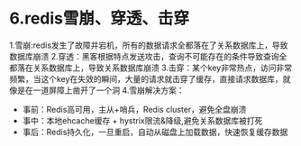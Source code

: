 # 6.redis雪崩、穿透、击穿

1.雪崩:redis发生了故障并宕机，所有的数据请求全都落在了关系数据库上，导致数据库崩溃
2.穿透：黑客根据特点发送攻击，查询不可能存在的条件导致查询全都落在关系数据库上，导致关系数据库崩溃
3.击穿：某个key非常热点，访问非常频繁，当这个key在失效的瞬间，大量的请求就击穿了缓存，直接请求数据库，就像是在一道屏障上凿开了一个洞
4.雪崩解决方案：
 - 事前：Redis高可用，主从+哨兵，Redis cluster，避免全盘崩溃
 - 事中：本地ehcache缓存 + hystrix限流&降级,避免关系数据库被打死
 - 事后：Redis持久化，一旦重启，自动从磁盘上加载数据，快速恢复缓存数据